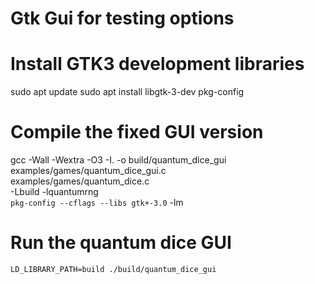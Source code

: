 # Gtk Gui for testing options

# Install GTK3 development libraries
sudo apt update
sudo apt install libgtk-3-dev pkg-config

# Compile the fixed GUI version
gcc -Wall -Wextra -O3 -I. -o build/quantum_dice_gui \
    examples/games/quantum_dice_gui.c \
    examples/games/quantum_dice.c \
    -Lbuild -lquantumrng \
    `pkg-config --cflags --libs gtk+-3.0` -lm


# Run the quantum dice GUI

``` LD_LIBRARY_PATH=build ./build/quantum_dice_gui ```